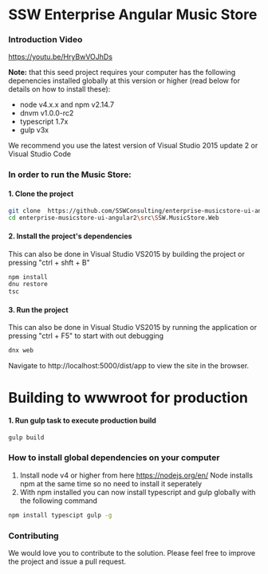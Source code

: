 # SSW Enterprise Angular Music Store
### Introduction Video
https://youtu.be/HryBwVOJhDs

**Note:** that this seed project requires your computer has the following depenencies installed globally at this version or higher (read below for details on how to install these):
- node v4.x.x and npm v2.14.7
- dnvm  v1.0.0-rc2
- typescript 1.7x 
- gulp v3x

We recommend you use the latest version of Visual Studio 2015 update 2 or Visual Studio Code

### In order to run the Music Store:
#### 1. Clone the project
```bash
git clone  https://github.com/SSWConsulting/enterprise-musicstore-ui-angular2
cd enterprise-musicstore-ui-angular2\src\SSW.MusicStore.Web
```
#### 2. Install the project's dependencies
This can also be done in Visual Studio VS2015 by building the project or pressing "ctrl + shft + B"
```bash
npm install
dnu restore
tsc
```
#### 3. Run the project
This can also be done in Visual Studio VS2015 by running the application or pressing "ctrl + F5" to start with out debugging
```bash
dnx web
```
Navigate to http://localhost:5000/dist/app to view the site in the browser.

# Building to wwwroot for production

#### 1. Run gulp task to execute production build
```bash
gulp build
```

### How to install global dependencies on your computer
1. Install node v4 or higher from here https://nodejs.org/en/
Node installs npm at the same time so no need to install it seperately
2. With npm installed you can now install typescript and gulp globally with the following command

```bash
npm install typescipt gulp -g
```

### Contributing 
We would love you to contribute to the solution. Please feel free to improve the project and issue a pull request.

    




    
    
